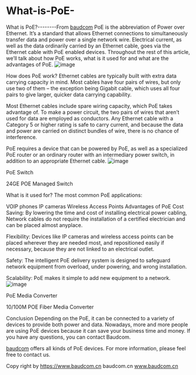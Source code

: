 # What-is-PoE-
What is PoE?--------From <a href="https://baudcom.cn">baudcom</a>
PoE is the abbreviation of Power over Ethernet. It’s a standard that allows Ethernet connections to simultaneously transfer data and power over a single network wire. Electrical current, as well as the data ordinarily carried by an Ethernet cable, goes via the Ethernet cable with PoE enabled devices. Throughout the rest of this article, we’ll talk about how PoE works, what is it used for and what are the advantages of PoE.
![image](https://user-images.githubusercontent.com/97929262/154016482-d81d628c-08a4-4e7b-bd8f-260fdc4c39e3.png)



How does PoE work?
Ethernet cables are typically built with extra data carrying capacity in mind. Most cables have four pairs of wires, but only use two of them – the exception being Gigabit cable, which uses all four pairs to give larger, quicker data carrying capability.

Most Ethernet cables include spare wiring capacity, which PoE takes advantage of. To make a power circuit, the two pairs of wires that aren’t used for data are employed as conductors. Any Ethernet cable with a Category 5 or higher rating is safe to carry current, and because the data and power are carried on distinct bundles of wire, there is no chance of interference.

PoE requires a device that can be powered by PoE, as well as a specialized PoE router or an ordinary router with an intermediary power switch, in addition to an appropriate Ethernet cable.
![image](https://user-images.githubusercontent.com/97929262/154016539-2ade5982-f6d9-4411-9833-72d704c974e6.png)

PoE Switch

24GE POE Managed Switch

What is it used for?
The most common PoE applications:

VOIP phones
IP cameras
Wireless Access Points
Advantages of PoE
Cost Saving: By lowering the time and cost of installing electrical power cabling, Network cables do not require the installation of a certified electrician and can be placed almost anyplace.

Flexibility: Devices like IP cameras and wireless access points can be placed wherever they are needed most, and repositioned easily if necessary, because they are not linked to an electrical outlet.

Safety: The intelligent PoE delivery system is designed to safeguard network equipment from overload, under powering, and wrong installation.

Scalability: PoE makes it simple to add new equipment to a network.
![image](https://user-images.githubusercontent.com/97929262/154016595-e08d1010-b8a0-400c-a6a6-4afe72fe99a0.png)

PoE Media Converter

10/100M POE Fiber Media Converter

Conclusion
Depending on the PoE, it can be connected to a variety of devices to provide both power and data. Nowadays, more and more people are using PoE devices because it can save your business time and money. If you have any questions, you can contact Baudcom.

<a href="https://baudcom.cn">baudcom</a> offers all kinds of PoE devices. For more information, please feel free to contact us.

Copy right by https://www.baudcom.cn
baudcom.cn
www.baudcom.cn
